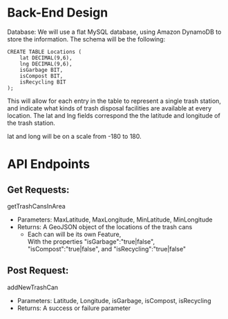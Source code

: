 # Back-End Design
Database: We will use a flat MySQL database, using Amazon DynamoDB to store the information.
The schema will be the following:
```
CREATE TABLE Locations (
    lat DECIMAL(9,6),
    lng DECIMAL(9,6),
    isGarbage BIT,
    isCompost BIT,
    isRecycling BIT
);
```
This will allow for each entry in the table to represent a single trash station, and indicate what kinds of trash disposal facilities are available at every location.
The lat and lng fields correspond the the latitude and longitude of the trash station.

lat and long will be on a scale from -180 to 180.

# API Endpoints
## Get Requests:
getTrashCansInArea

- Parameters: MaxLatitude, MaxLongitude, MinLatitude, MinLongitude
- Returns: A GeoJSON object of the locations of the trash cans
    - Each can will be its own Feature,  
       With the properties "isGarbage":"true|false", "isCompost":"true|false", and "isRecycling":"true|false"

## Post Request:
addNewTrashCan

- Parameters: Latitude, Longitude, isGarbage, isCompost, isRecycling
- Returns: A success or failure parameter

